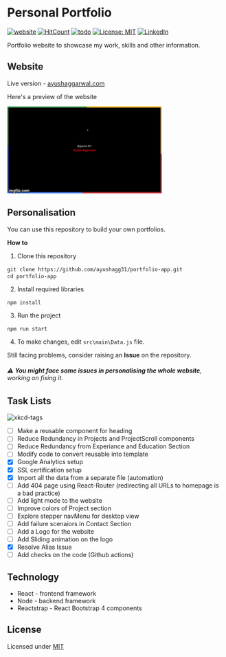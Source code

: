 # Personal Portfolio 
[![website](https://img.shields.io/badge/website-up-%2338B2AC)](https://ayushaggarwal.com/)
[![HitCount](http://hits.dwyl.com/ayushagg31/portfolio-app.svg)](http://hits.dwyl.com/ayushagg31/portfolio-app)
[![todo](https://img.shields.io/badge/todo-12-red)]()
[![License: MIT](https://img.shields.io/badge/license-MIT-yellow.svg)](https://github.com/ayushagg31/portfolio-app/blob/master/LICENSE)
[![LinkedIn](https://img.shields.io/badge/linkedin-connect-blue)](https://www.linkedin.com/in/ayush-aggarwal-b13a92120/)

Portfolio website to showcase my work, skills and other information.

## Website
Live version - [ayushaggarwal.com](https://ayushaggarwal.com/)

Here's a preview of the website

![Preview](preview.gif)

## Personalisation
You can use this repository to build your own portfolios.

**How to**
 1. Clone this repository
 ```console
git clone https://github.com/ayushagg31/portfolio-app.git
cd portfolio-app
 ```
2. Install required libraries
```console
npm install
```
3. Run the project
```console
npm run start
```
4. To make changes, edit ```src\main\Data.js``` file.

Still facing problems, consider raising an **Issue** on the repository.

 ###### :warning: **You might face some issues in personalising the whole website**, working on fixing it.
## Task Lists
![xkcd-tags](https://imgs.xkcd.com/comics/tags.png)

- [ ] Make a reusable component for heading 
- [ ] Reduce Redundancy in Projects and ProjectScroll components
- [ ] Reduce Redundancy from Experiance and Education Section
- [ ] Modify code to convert reusable into template
- [x] Google Analytics setup
- [x] SSL certification setup
- [x] Import all the data from a separate file (automation)
- [ ] Add 404 page using React-Router (redirecting all URLs to homepage is a bad practice)
- [ ] Add light mode to the website
- [ ] Improve colors of Project section
- [ ] Explore stepper navMenu for desktop view
- [ ] Add failure scenaiors in Contact Section
- [ ] Add a Logo for the website
- [ ] Add Sliding animation on the logo
- [x] Resolve Alias Issue
- [ ] Add checks on the code (Github actions)

## Technology
- React - frontend framework
- Node - backend framework
- Reactstrap - React Bootstrap 4 components

## License
Licensed under [MIT](https://github.com/ayushagg31/portfolio-app/blob/master/LICENSE) 



